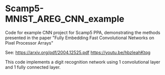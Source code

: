 # Scamp5-MNIST_AREG_CNN_example

Code for example CNN project for Scamp5 PPA, demonstrating the methods presented in the paper "Fully Embedding Fast Convolutional Networks on Pixel Processor Arrays"

See: 
https://arxiv.org/pdf/2004.12525.pdf
https://youtu.be/hbzIeahKtqg

This code implements a digit recognition network using 1 convolutional layer and 1 fully connected layer.


